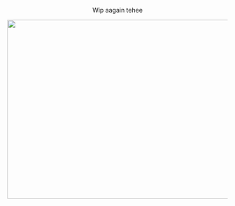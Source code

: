 <p align="center">   Wip aagain tehee

<p align="center"><img src="https://github.com/user-attachments/assets/e04bf1c3-d5c4-4f6e-8b9e-d2f020c85e17" width="900" height="410">
